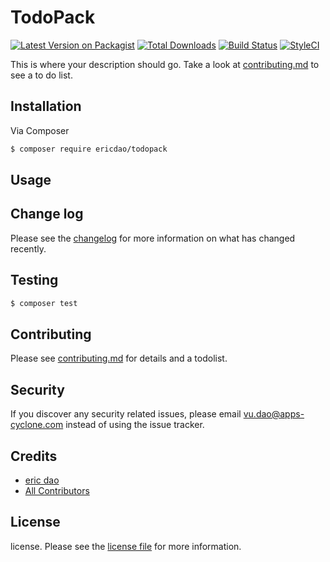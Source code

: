 # TodoPack

[![Latest Version on Packagist][ico-version]][link-packagist]
[![Total Downloads][ico-downloads]][link-downloads]
[![Build Status][ico-travis]][link-travis]
[![StyleCI][ico-styleci]][link-styleci]

This is where your description should go. Take a look at [contributing.md](contributing.md) to see a to do list.

## Installation

Via Composer

``` bash
$ composer require ericdao/todopack
```

## Usage

## Change log

Please see the [changelog](changelog.md) for more information on what has changed recently.

## Testing

``` bash
$ composer test
```

## Contributing

Please see [contributing.md](contributing.md) for details and a todolist.

## Security

If you discover any security related issues, please email vu.dao@apps-cyclone.com instead of using the issue tracker.

## Credits

- [eric dao][link-author]
- [All Contributors][link-contributors]

## License

license. Please see the [license file](license.md) for more information.

[ico-version]: https://img.shields.io/packagist/v/ericdao/todopack.svg?style=flat-square
[ico-downloads]: https://img.shields.io/packagist/dt/ericdao/todopack.svg?style=flat-square
[ico-travis]: https://img.shields.io/travis/ericdao/todopack/master.svg?style=flat-square
[ico-styleci]: https://styleci.io/repos/12345678/shield

[link-packagist]: https://packagist.org/packages/ericdao/todopack
[link-downloads]: https://packagist.org/packages/ericdao/todopack
[link-travis]: https://travis-ci.org/ericdao/todopack
[link-styleci]: https://styleci.io/repos/12345678
[link-author]: https://github.com/ericdao
[link-contributors]: ../../contributors]